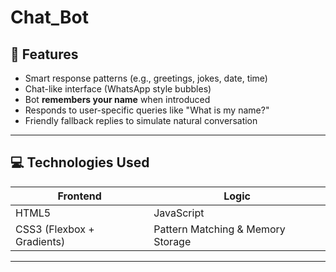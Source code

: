 # Chat_Bot
## 🧠 Features

- Smart response patterns (e.g., greetings, jokes, date, time)
- Chat-like interface (WhatsApp style bubbles)
- Bot **remembers your name** when introduced
- Responds to user-specific queries like "What is my name?"
- Friendly fallback replies to simulate natural conversation

---

## 💻 Technologies Used

| Frontend        | Logic         |
|----------------|---------------|
| HTML5           | JavaScript     |
| CSS3 (Flexbox + Gradients) | Pattern Matching & Memory Storage |

---

